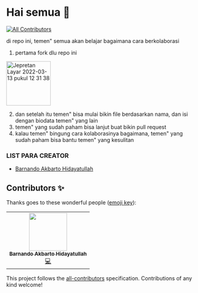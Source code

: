 # Hai semua 👋
<!-- ALL-CONTRIBUTORS-BADGE:START - Do not remove or modify this section -->
[![All Contributors](https://img.shields.io/badge/all_contributors-1-orange.svg?style=flat-square)](#contributors-)
<!-- ALL-CONTRIBUTORS-BADGE:END -->
di repo ini, temen" semua akan belajar bagaimana cara berkolaborasi

1. pertama fork dlu repo ini 

<img width="117" alt="Jepretan Layar 2022-03-13 pukul 12 31 38" src="https://user-images.githubusercontent.com/51733515/158046506-ddc06d1a-9d09-42ba-9db0-5bdd615332d9.png">

2. dan setelah itu temen" bisa mulai bikin file berdasarkan nama, dan isi dengan biodata temen" yang lain
2. temen" yang sudah paham bisa lanjut buat bikin pull request
2. kalau temen" bingung cara kolaborasinya bagaimana, temen" yang sudah paham bisa bantu temen" yang kesulitan


### LIST PARA CREATOR
- [Barnando Akbarto Hidayatullah](./nando.md)

<!-- YANG DIBAWAH INI SAMPAI BAWAH JANGAN DI EDIT -->
<!-- INI OTOMATIS GENERATE DARI BOT -->
## Contributors ✨

Thanks goes to these wonderful people ([emoji key](https://allcontributors.org/docs/en/emoji-key)):

<!-- ALL-CONTRIBUTORS-LIST:START - Do not remove or modify this section -->
<!-- prettier-ignore-start -->
<!-- markdownlint-disable -->
<table>
  <tr>
    <td align="center"><a href="http://xxidbr9.github.io"><img src="https://avatars.githubusercontent.com/u/51733515?v=4?s=100" width="100px;" alt=""/><br /><sub><b>Barnando Akbarto Hidayatullah</b></sub></a><br /><a href="https://github.com/xxidbr9/belajar-git-kelas-d/commits?author=xxidbr9" title="Code">💻</a></td>
  </tr>
</table>

<!-- markdownlint-restore -->
<!-- prettier-ignore-end -->

<!-- ALL-CONTRIBUTORS-LIST:END -->

This project follows the [all-contributors](https://github.com/all-contributors/all-contributors) specification. Contributions of any kind welcome!
